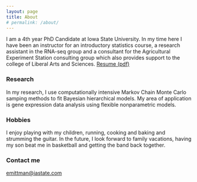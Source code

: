 ```yaml
---
layout: page
title: About
# permalink: /about/
---
```


I am a 4th year PhD Candidate at Iowa State University. In my time here I have been an instructor for an introductory statistics course, a research assistant in the RNA-seq group and a consultant for the Agricultural Experiment Station consulting group which also provides support to the college of Liberal Arts and Sciences. [Resume (pdf)](../rsm.pdf)

### Research
In my research, I use computationally intensive Markov Chain Monte Carlo samping methods to fit Bayesian hierarchical models. My area of application is gene expression data analysis using flexible nonparametric models. 

### Hobbies
I enjoy playing with my children, running, cooking and baking and strumming the guitar. In the future, I look forward to family vacations, having my son beat me in basketball and getting the band back together.

### Contact me

[emittman@iastate.com](mailto:emittman@iastate.edu)
